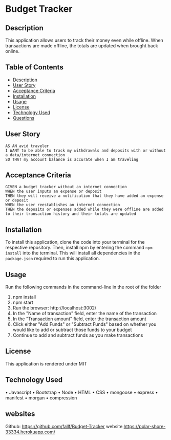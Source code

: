 # Budget Tracker

## Description

This application allows users to track their money even while offline. When transactions are made offline, the totals are updated when brought back online.

## Table of Contents

- [Description](#description)
- [User Story](#user-story)
- [Acceptance Criteria](#acceptance-criteria)
- [Installation](#installation)
- [Usage](#usage)
- [License](#license)
- [Technology Used](#technology-used)
- [Questions](#questions)

## User Story

```
AS AN avid traveler
I WANT to be able to track my withdrawals and deposits with or without a data/internet connection
SO THAT my account balance is accurate when I am traveling
```

## Acceptance Criteria

```
GIVEN a budget tracker without an internet connection
WHEN the user inputs an expense or deposit
THEN they will receive a notification that they have added an expense or deposit
WHEN the user reestablishes an internet connection
THEN the deposits or expenses added while they were offline are added to their transaction history and their totals are updated
```

## Installation

To install this application, clone the code into your terminal for the respective repository. Then, install npm by entering the command `npm install` into the terminal. This will install all dependencies in the `package.json` required to run this application.

## Usage

Run the following commands in the command-line in the root of the folder

1. npm install
2. npm start
3. Run the browser: http://localhost:3002/
4. In the "Name of transaction" field, enter the name of the transaction
5. In the "Transaction amount" field, enter the transaction amount
6. Click either "Add Funds" or "Subtract Funds" based on whether you would like to add or subtract those funds to your budget
7. Continue to add and subtract funds as you make transactions

## License

This application is rendered under MIT
## Technology Used

• Javascript
• Bootstrap
• Node
• HTML
• CSS
• mongoose
• express
• manifest
• morgan
• compression

## websites

Github: https://github.com/fallf/Budget-Tracker
website:https://polar-shore-33334.herokuapp.com/
